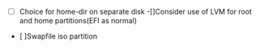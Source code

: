 -[ ] Choice for home-dir on separate disk
-[]Consider use of LVM for root and home partitions(EFI as normal)
- [ ]Swapfile iso partition
